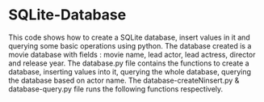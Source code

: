 # SQLite-Database
This code shows how to create a SQLite database, insert values in it and querying some  basic operations using python. The database created is a movie database with fields : movie name, lead actor, lead actress, director and release year.
The database.py file contains the functions to create a database, inserting values into it, querying the whole database, querying the database based on actor name.
The database-createNinsert.py & database-query.py file runs the following functions respectively.
